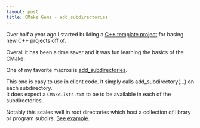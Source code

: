 ```yaml
---
layout: post
title: CMake Gems - add_subdirectories
---
```


Over half a year ago I started building a [C++ template project](https://github.com/moddyz/CXXTemplate) for basing new C++ projects off of.

Overall it has been a time saver and it was fun learning the basics of the CMake.

One of my favorite macros is [add_subdirectories](https://github.com/moddyz/CXXTemplate/blob/master/cmake/macros/BaseTools.cmake).

This one is easy to use in client code.  It simply calls add_subdirectory(...) on each subdirectory.  
It does expect a `CMakeLists.txt` to be to be available in each of the subdirectories.

Notably this scales well in root directories which host a collection of library or program subdirs. [See example](https://github.com/moddyz/RayTracingInOneWeekend/blob/master/src/CMakeLists.txt).
